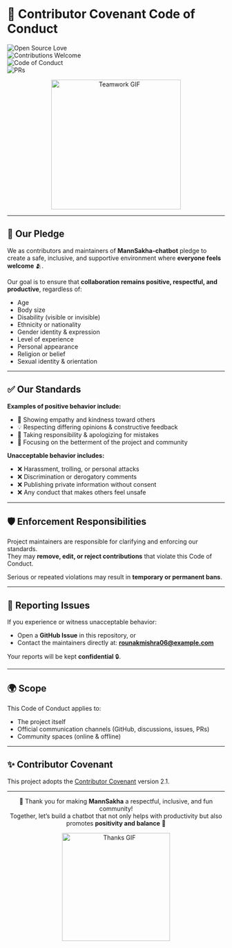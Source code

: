 # 📜 Contributor Covenant Code of Conduct

![Open Source Love](https://img.shields.io/badge/Open%20Source-%E2%9D%A4-red)  
![Contributions Welcome](https://img.shields.io/badge/Contributions-Welcome-brightgreen.svg)  
![Code of Conduct](https://img.shields.io/badge/Code%20of%20Conduct-Active-blue.svg)  
![PRs](https://img.shields.io/badge/PRs-Accepted-orange.svg)  

<div align="center">
  <img src="https://media.giphy.com/media/26FPJGjhefSJuaRhu/giphy.gif" width="300" alt="Teamwork GIF"/>
</div>

---

## 🌟 Our Pledge
We as contributors and maintainers of **MannSakha-chatbot** pledge to create a safe, inclusive, and supportive environment where **everyone feels welcome** 🫂.  

Our goal is to ensure that **collaboration remains positive, respectful, and productive**, regardless of:  
- Age  
- Body size  
- Disability (visible or invisible)  
- Ethnicity or nationality  
- Gender identity & expression  
- Level of experience  
- Personal appearance  
- Religion or belief  
- Sexual identity & orientation  

---

## ✅ Our Standards
**Examples of positive behavior include:**  
- 🤝 Showing empathy and kindness toward others  
- 💡 Respecting differing opinions & constructive feedback  
- 🧠 Taking responsibility & apologizing for mistakes  
- 🚀 Focusing on the betterment of the project and community  

**Unacceptable behavior includes:**  
- ❌ Harassment, trolling, or personal attacks  
- ❌ Discrimination or derogatory comments  
- ❌ Publishing private information without consent  
- ❌ Any conduct that makes others feel unsafe  

---

## 🛡️ Enforcement Responsibilities
Project maintainers are responsible for clarifying and enforcing our standards.  
They may **remove, edit, or reject contributions** that violate this Code of Conduct.  

Serious or repeated violations may result in **temporary or permanent bans**.  

---

## 🚨 Reporting Issues
If you experience or witness unacceptable behavior:  
- Open a **GitHub Issue** in this repository, or  
- Contact the maintainers directly at: **[rounakmishra06@example.com](mailto:mrounak198@gmail.com)**  

Your reports will be kept **confidential** 🔒.  

---

## 🌍 Scope
This Code of Conduct applies to:  
- The project itself  
- Official communication channels (GitHub, discussions, issues, PRs)  
- Community spaces (online & offline)  

---

## ✨ Contributor Covenant
This project adopts the [Contributor Covenant](https://www.contributor-covenant.org/version/2/1/code_of_conduct/) version 2.1.  

---

<div align="center">

💙 Thank you for making **MannSakha** a respectful, inclusive, and fun community!  
Together, let’s build a chatbot that not only helps with productivity but also promotes **positivity and balance** 🌸  

<img src="https://media.giphy.com/media/v1.Y2lkPTc5MGI3NjExcXJwZHk0cm9reTRtaW81bjJjeDZzdHRlYmtzNDI0aXRzNjF5bG96MiZlcD12MV9naWZzX3NlYXJjaCZjdD1n/L1R1tvI9svkIWwpVYr/giphy.gif" width="250" alt="Thanks GIF"/>

</div>
